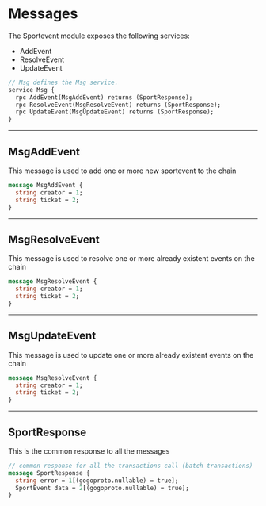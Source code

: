 # **Messages**

The Sportevent module exposes the following services:

- AddEvent
- ResolveEvent
- UpdateEvent

```proto
// Msg defines the Msg service.
service Msg {
  rpc AddEvent(MsgAddEvent) returns (SportResponse);
  rpc ResolveEvent(MsgResolveEvent) returns (SportResponse);
  rpc UpdateEvent(MsgUpdateEvent) returns (SportResponse);
}
```

---

## **MsgAddEvent**

This message is used to add one or more new sportevent to the chain

```proto
message MsgAddEvent {
  string creator = 1;
  string ticket = 2;
}
```

---

## **MsgResolveEvent**

This message is used to resolve one or more already existent events on the chain

```proto
message MsgResolveEvent {
  string creator = 1;
  string ticket = 2;
}
```

---

## **MsgUpdateEvent**

This message is used to update one or more already existent events on the chain

```proto
message MsgResolveEvent {
  string creator = 1;
  string ticket = 2;
}
```

---

## **SportResponse**

This is the common response to all the messages

```proto
// common response for all the transactions call (batch transactions)
message SportResponse {
  string error = 1[(gogoproto.nullable) = true];
  SportEvent data = 2[(gogoproto.nullable) = true];
}

```
